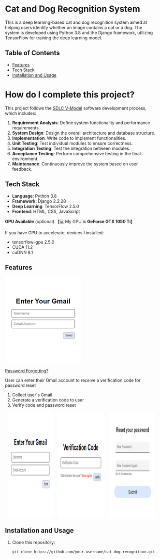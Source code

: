 # Cat and Dog Recognition System

This is a deep learning-based cat and dog recognition system aimed at helping users identify whether an image contains a cat or a dog. The system is developed using Python 3.8 and the Django framework, utilizing TensorFlow for training the deep learning model.

## Table of Contents

- [Features](#features)
- [Tech Stack](#tech-stack)
- [Installation and Usage](#installation-and-usage)

# How do I complete this project?

This project follows the [SDLC V-Model](https://www.geeksforgeeks.org/software-engineering-sdlc-v-model/) software development process, which includes:

1. **Requirement Analysis**: Define system functionality and performance requirements.
2. **System Design**: Design the overall architecture and database structure.
3. **Implementation**: Write code to implement functionalities.
4. **Unit Testing**: Test individual modules to ensure correctness.
5. **Integration Testing**: Test the integration between modules.
6. **Acceptance Testing**: Perform comprehensive testing in the final environment.
7. **Maintenance**: Continuously improve the system based on user feedback.

## Tech Stack

- **Language**: Python 3.8
- **Framework**: Django 2.2.28
- **Deep Learning**: TensorFlow 2.5.0 
- **Frontend**: HTML, CSS, JavaScript

**GPU Available** (optional) 【💻 My GPU is **GeForce GTX 1050 Ti**】

If you have GPU to accelerate, devices I installed:

-  tensorflow-gpu 2.5.0
-  CUDA 11.2
-  cuDNN 8.1

## Features

[<img src="https://github.com/Leohoji/dog-cat-breed-classification-system/blob/main/Images/enter-user-gmail.png?raw=true" width="50%">](https://github.com/Leohoji/dog-cat-breed-classification-system/raw/refs/heads/main/Images/Login%20-%20Google%20Chrome%202024-10-12%2017-00-26.mp4)


<ins>Password Forgotting?</ins>

User can enter their Gmail account to receive a verification code for password reset

1. Collect user's Gmail
2. Generate a verification code to user
3. Verify code and password reset

<div style="display: flex; justify-content: space-around;">
  <img src="https://github.com/Leohoji/dog-cat-breed-classification-system/blob/main/Images/enter-user-gmail.png?raw=true" alt="Enter User's Gmail" style="width: 30%; height: 350px;"/>
  <img src="https://github.com/Leohoji/dog-cat-breed-classification-system/blob/main/Images/send-verification-code.png?raw=true" alt="Send Verification Code To User" style="width: 30%; height: 350px;"/>
  <img src="https://github.com/Leohoji/dog-cat-breed-classification-system/blob/main/Images/reset-user-password.png?raw=true" alt="Rest Password" style="width: 30%; height: 350px;"/>

</div>



## Installation and Usage

1. Clone this repository:
   ```bash
   git clone https://github.com/your-username/cat-dog-recognition.git
